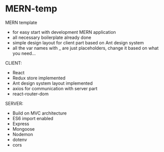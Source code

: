 # MERN-temp

MERN template

- for easy start with development MERN application
- all necessary boilerplate already done
- simple design layout for client part based on Ant design system
- all the var names with \_ are just placeholders, change it based on what you need...

CLIENT:

- React
- Redux store implemented
- Ant design system layout implemented
- axios for communication with server part
- react-router-dom

SERVER:

- Build on MVC architecture
- ES6 import enabled
- Express
- Mongoose
- Nodemon
- dotenv
- cors
